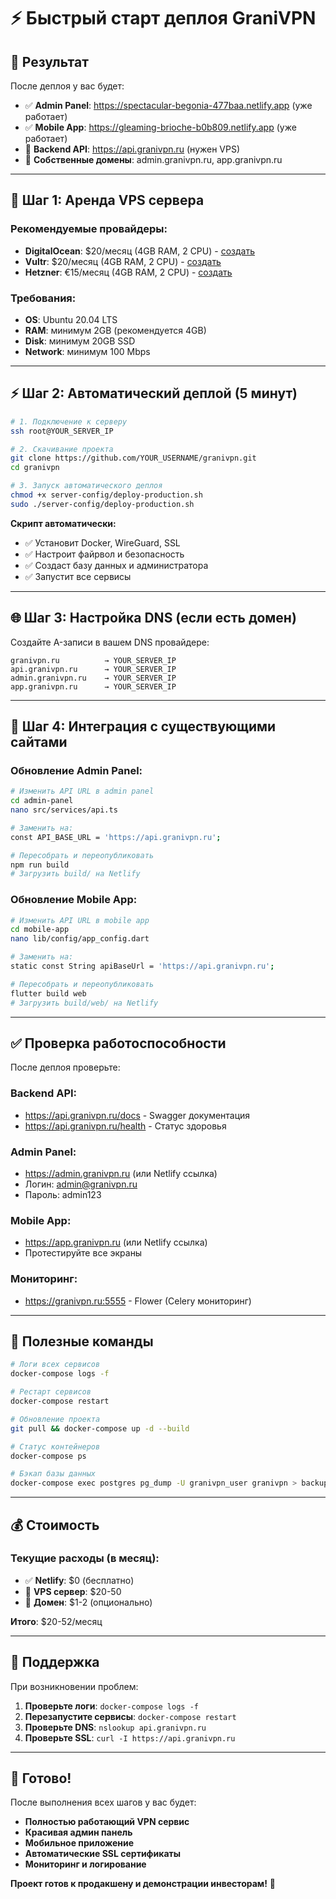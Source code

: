 # ⚡ Быстрый старт деплоя GraniVPN

## 🎯 Результат
После деплоя у вас будет:
- ✅ **Admin Panel**: https://spectacular-begonia-477baa.netlify.app (уже работает)
- ✅ **Mobile App**: https://gleaming-brioche-b0b809.netlify.app (уже работает)
- 🔄 **Backend API**: https://api.granivpn.ru (нужен VPS)
- 🔄 **Собственные домены**: admin.granivpn.ru, app.granivpn.ru

---

## 🚀 Шаг 1: Аренда VPS сервера

### Рекомендуемые провайдеры:
- **DigitalOcean**: $20/месяц (4GB RAM, 2 CPU) - [создать](https://digitalocean.com)
- **Vultr**: $20/месяц (4GB RAM, 2 CPU) - [создать](https://vultr.com)
- **Hetzner**: €15/месяц (4GB RAM, 2 CPU) - [создать](https://hetzner.com)

### Требования:
- **OS**: Ubuntu 20.04 LTS
- **RAM**: минимум 2GB (рекомендуется 4GB)
- **Disk**: минимум 20GB SSD
- **Network**: минимум 100 Mbps

---

## ⚡ Шаг 2: Автоматический деплой (5 минут)

```bash
# 1. Подключение к серверу
ssh root@YOUR_SERVER_IP

# 2. Скачивание проекта
git clone https://github.com/YOUR_USERNAME/granivpn.git
cd granivpn

# 3. Запуск автоматического деплоя
chmod +x server-config/deploy-production.sh
sudo ./server-config/deploy-production.sh
```

**Скрипт автоматически:**
- ✅ Установит Docker, WireGuard, SSL
- ✅ Настроит файрвол и безопасность
- ✅ Создаст базу данных и администратора
- ✅ Запустит все сервисы

---

## 🌐 Шаг 3: Настройка DNS (если есть домен)

Создайте A-записи в вашем DNS провайдере:
```
granivpn.ru          → YOUR_SERVER_IP
api.granivpn.ru      → YOUR_SERVER_IP  
admin.granivpn.ru    → YOUR_SERVER_IP
app.granivpn.ru      → YOUR_SERVER_IP
```

---

## 🔗 Шаг 4: Интеграция с существующими сайтами

### Обновление Admin Panel:
```bash
# Изменить API URL в admin panel
cd admin-panel
nano src/services/api.ts

# Заменить на:
const API_BASE_URL = 'https://api.granivpn.ru';

# Пересобрать и переопубликовать
npm run build
# Загрузить build/ на Netlify
```

### Обновление Mobile App:
```bash
# Изменить API URL в mobile app
cd mobile-app
nano lib/config/app_config.dart

# Заменить на:
static const String apiBaseUrl = 'https://api.granivpn.ru';

# Пересобрать и переопубликовать
flutter build web
# Загрузить build/web/ на Netlify
```

---

## ✅ Проверка работоспособности

После деплоя проверьте:

### Backend API:
- https://api.granivpn.ru/docs - Swagger документация
- https://api.granivpn.ru/health - Статус здоровья

### Admin Panel:
- https://admin.granivpn.ru (или Netlify ссылка)
- Логин: admin@granivpn.ru
- Пароль: admin123

### Mobile App:
- https://app.granivpn.ru (или Netlify ссылка)
- Протестируйте все экраны

### Мониторинг:
- https://granivpn.ru:5555 - Flower (Celery мониторинг)

---

## 🔧 Полезные команды

```bash
# Логи всех сервисов
docker-compose logs -f

# Рестарт сервисов
docker-compose restart

# Обновление проекта
git pull && docker-compose up -d --build

# Статус контейнеров
docker-compose ps

# Бэкап базы данных
docker-compose exec postgres pg_dump -U granivpn_user granivpn > backup.sql
```

---

## 💰 Стоимость

### Текущие расходы (в месяц):
- ✅ **Netlify**: $0 (бесплатно)
- 🔄 **VPS сервер**: $20-50
- 🔄 **Домен**: $1-2 (опционально)

**Итого**: $20-52/месяц

---

## 🚨 Поддержка

При возникновении проблем:

1. **Проверьте логи**: `docker-compose logs -f`
2. **Перезапустите сервисы**: `docker-compose restart`
3. **Проверьте DNS**: `nslookup api.granivpn.ru`
4. **Проверьте SSL**: `curl -I https://api.granivpn.ru`

---

## 🎉 Готово!

После выполнения всех шагов у вас будет:
- **Полностью работающий VPN сервис**
- **Красивая админ панель**  
- **Мобильное приложение**
- **Автоматические SSL сертификаты**
- **Мониторинг и логирование**

**Проект готов к продакшену и демонстрации инвесторам!** 🚀




